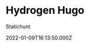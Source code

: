 ---
title: Hydrogen Hugo
github: https://github.com/statichunt/hydrogen-hugo
demo: https://demo.statichunt.com/hydrogen-hugo/
author: Statichunt
author_link: https://statichunt.com/
author_twitter: heyStatichunt
ssg:
  - Hugo
css:
  - Bootstrap
category:
  - Blog
date: 2022-01-09T16:13:50.000Z
description: >-
  Hydrogen Hugo is an excellent theme for creating a personal blog, particularly
  for developers. It inherited the latest structure and excluded all jquery
  dependencies. A vast amount of shortcodes are available on the element page.
draft: false
publish_date: '2022-01-10T07:20:44Z'
update_date: '2022-10-20T09:20:30Z'
github_star: 6
github_fork: 0
---